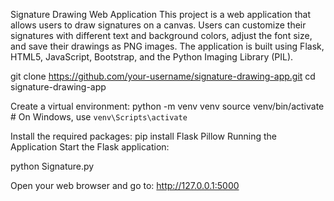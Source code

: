 Signature Drawing Web Application
This project is a web application that allows users to draw signatures on a canvas. Users can customize their signatures with different text and background colors, adjust the font size, and save their drawings as PNG images. The application is built using Flask, HTML5, JavaScript, Bootstrap, and the Python Imaging Library (PIL).

git clone https://github.com/your-username/signature-drawing-app.git
cd signature-drawing-app

Create a virtual environment:
python -m venv venv
source venv/bin/activate   # On Windows, use `venv\Scripts\activate`

Install the required packages:
pip install Flask Pillow
Running the Application
Start the Flask application:

python Signature.py

Open your web browser and go to:
http://127.0.0.1:5000
